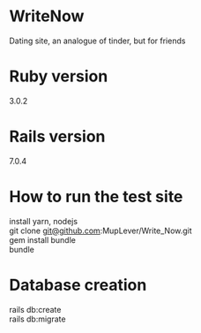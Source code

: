 # WriteNow
Dating site, an analogue of tinder, but for friends

# Ruby version
3.0.2
# Rails version
7.0.4

# How to run the test site
install yarn, nodejs<br />
git clone git@github.com:MupLever/Write_Now.git<br />
gem install bundle<br />
bundle

# Database creation
rails db:create<br />
rails db:migrate
